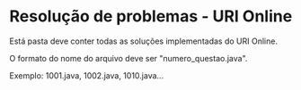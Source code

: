 # Resolução de problemas - URI Online
Está pasta deve conter todas as soluções implementadas do URI Online.

O formato do nome do arquivo deve ser "numero_questao.java".

Exemplo: 1001.java, 1002.java, 1010.java...

